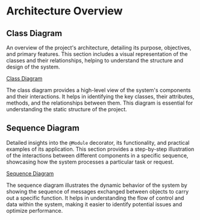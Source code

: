 # Architecture Overview

## Class Diagram

An overview of the project's architecture, detailing its purpose, objectives, and primary features. This section includes a visual representation of the classes and their relationships, helping to understand the structure and design of the system.

[Class Diagram](class-diagram.md)

The class diagram provides a high-level view of the system's components and their interactions. It helps in identifying the key classes, their attributes, methods, and the relationships between them. This diagram is essential for understanding the static structure of the project.

## Sequence Diagram

Detailed insights into the `@Module` decorator, its functionality, and practical examples of its application. This section provides a step-by-step illustration of the interactions between different components in a specific sequence, showcasing how the system processes a particular task or request.

[Sequence Diagram](sequence-diagram.md)

The sequence diagram illustrates the dynamic behavior of the system by showing the sequence of messages exchanged between objects to carry out a specific function. It helps in understanding the flow of control and data within the system, making it easier to identify potential issues and optimize performance.
